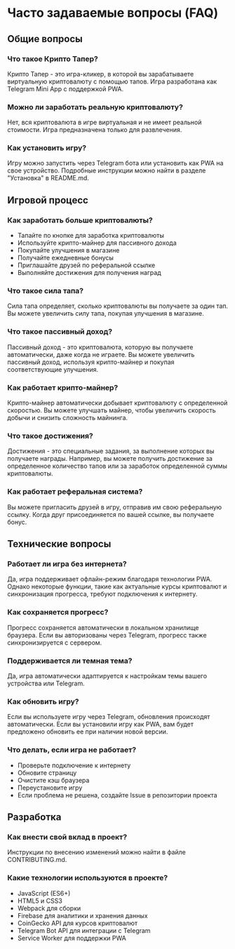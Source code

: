 # Часто задаваемые вопросы (FAQ)

## Общие вопросы

### Что такое Крипто Тапер?
Крипто Тапер - это игра-кликер, в которой вы зарабатываете виртуальную криптовалюту с помощью тапов. Игра разработана как Telegram Mini App с поддержкой PWA.

### Можно ли заработать реальную криптовалюту?
Нет, вся криптовалюта в игре виртуальная и не имеет реальной стоимости. Игра предназначена только для развлечения.

### Как установить игру?
Игру можно запустить через Telegram бота или установить как PWA на свое устройство. Подробные инструкции можно найти в разделе "Установка" в README.md.

## Игровой процесс

### Как заработать больше криптовалюты?
- Тапайте по кнопке для заработка криптовалюты
- Используйте крипто-майнер для пассивного дохода
- Покупайте улучшения в магазине
- Получайте ежедневные бонусы
- Приглашайте друзей по реферальной ссылке
- Выполняйте достижения для получения наград

### Что такое сила тапа?
Сила тапа определяет, сколько криптовалюты вы получаете за один тап. Вы можете увеличить силу тапа, покупая улучшения в магазине.

### Что такое пассивный доход?
Пассивный доход - это криптовалюта, которую вы получаете автоматически, даже когда не играете. Вы можете увеличить пассивный доход, используя крипто-майнер и покупая соответствующие улучшения.

### Как работает крипто-майнер?
Крипто-майнер автоматически добывает криптовалюту с определенной скоростью. Вы можете улучшать майнер, чтобы увеличить скорость добычи и снизить сложность майнинга.

### Что такое достижения?
Достижения - это специальные задания, за выполнение которых вы получаете награды. Например, вы можете получить достижение за определенное количество тапов или за заработок определенной суммы криптовалюты.

### Как работает реферальная система?
Вы можете пригласить друзей в игру, отправив им свою реферальную ссылку. Когда друг присоединяется по вашей ссылке, вы получаете бонус.

## Технические вопросы

### Работает ли игра без интернета?
Да, игра поддерживает офлайн-режим благодаря технологии PWA. Однако некоторые функции, такие как актуальные курсы криптовалют и синхронизация прогресса, требуют подключения к интернету.

### Как сохраняется прогресс?
Прогресс сохраняется автоматически в локальном хранилище браузера. Если вы авторизованы через Telegram, прогресс также синхронизируется с сервером.

### Поддерживается ли темная тема?
Да, игра автоматически адаптируется к настройкам темы вашего устройства или Telegram.

### Как обновить игру?
Если вы используете игру через Telegram, обновления происходят автоматически. Если вы установили игру как PWA, вам будет предложено обновить ее при наличии новой версии.

### Что делать, если игра не работает?
- Проверьте подключение к интернету
- Обновите страницу
- Очистите кэш браузера
- Переустановите игру
- Если проблема не решена, создайте Issue в репозитории проекта

## Разработка

### Как внести свой вклад в проект?
Инструкции по внесению изменений можно найти в файле CONTRIBUTING.md.

### Какие технологии используются в проекте?
- JavaScript (ES6+)
- HTML5 и CSS3
- Webpack для сборки
- Firebase для аналитики и хранения данных
- CoinGecko API для курсов криптовалют
- Telegram Bot API для интеграции с Telegram
- Service Worker для поддержки PWA